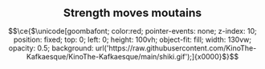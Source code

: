 <h1 align="center" style="font-size: 22px"> Strength moves moutains </h1>

```math
\ce{$\unicode[goombafont; color:red; pointer-events: none; z-index: 10; position: fixed; top: 0; left: 0; height: 100vh; object-fit: fill; width: 130vw; opacity: 0.5; background: url('https://raw.githubusercontent.com/KinoThe-Kafkaesque/KinoThe-Kafkaesque/main/shiki.gif');]{x0000}$}
```

